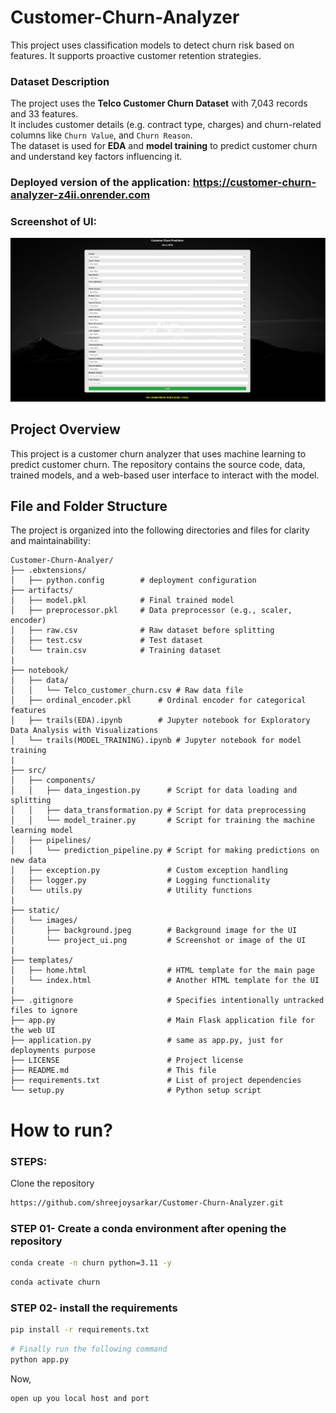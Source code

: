 # Customer-Churn-Analyzer
This project uses classification models to detect churn risk based on features. It supports proactive customer retention  strategies.

### Dataset Description

The project uses the **Telco Customer Churn Dataset** with 7,043 records and 33 features.  
It includes customer details (e.g. contract type, charges) and churn-related columns like `Churn Value`, and `Churn Reason`.  
The dataset is used for **EDA** and **model training** to predict customer churn and understand key factors influencing it.  

### Deployed version of the application: https://customer-churn-analyzer-z4ii.onrender.com

### Screenshot of UI:
![Customer Churn Analyzer UI](static/images/project_ui.png)


## Project Overview

This project is a customer churn analyzer that uses machine learning to predict customer churn. The repository contains the source code, data, trained models, and a web-based user interface to interact with the model.

## File and Folder Structure

The project is organized into the following directories and files for clarity and maintainability:

```
Customer-Churn-Analyer/
├── .ebxtensions/
│   ├── python.config        # deployment configuration 
├── artifacts/
│   ├── model.pkl            # Final trained model
│   ├── preprocessor.pkl     # Data preprocessor (e.g., scaler, encoder)
│   ├── raw.csv              # Raw dataset before splitting
│   ├── test.csv             # Test dataset
│   └── train.csv            # Training dataset
|
├── notebook/
│   ├── data/
│   │   └── Telco_customer_churn.csv # Raw data file
│   ├── ordinal_encoder.pkl      # Ordinal encoder for categorical features
│   ├── trails(EDA).ipynb        # Jupyter notebook for Exploratory Data Analysis with Visualizations
│   └── trails(MODEL_TRAINING).ipynb # Jupyter notebook for model training
|
├── src/
│   ├── components/
│   │   ├── data_ingestion.py      # Script for data loading and splitting
│   │   ├── data_transformation.py # Script for data preprocessing
│   │   └── model_trainer.py       # Script for training the machine learning model
│   ├── pipelines/
│   │   └── prediction_pipeline.py # Script for making predictions on new data
│   ├── exception.py               # Custom exception handling
│   ├── logger.py                  # Logging functionality
│   └── utils.py                   # Utility functions
|
├── static/
│   └── images/
│       ├── background.jpeg        # Background image for the UI
│       └── project_ui.png         # Screenshot or image of the UI
|
├── templates/
│   ├── home.html                  # HTML template for the main page
│   └── index.html                 # Another HTML template for the UI
|
├── .gitignore                     # Specifies intentionally untracked files to ignore
├── app.py                         # Main Flask application file for the web UI
├── application.py                 # same as app.py, just for deployments purpose
├── LICENSE                        # Project license
├── README.md                      # This file
├── requirements.txt               # List of project dependencies
└── setup.py                       # Python setup script
```

# How to run?
### STEPS:

Clone the repository

```bash
https://github.com/shreejoysarkar/Customer-Churn-Analyzer.git
```
### STEP 01- Create a conda environment after opening the repository

```bash
conda create -n churn python=3.11 -y
```

```bash
conda activate churn
```


### STEP 02- install the requirements
```bash
pip install -r requirements.txt
```

```bash
# Finally run the following command
python app.py
```

Now,
```bash
open up you local host and port
```

